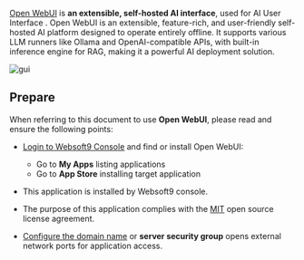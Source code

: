 [Open WebUI](https://openwebui.com) is **an extensible, self-hosted AI interface**, used for AI User Interface . Open WebUI is an extensible, feature-rich, and user-friendly self-hosted AI platform designed to operate entirely offline. It supports various LLM runners like Ollama and OpenAI-compatible APIs, with built-in inference engine for RAG, making it a powerful AI deployment solution.


![gui](http://libs.websoft9.com/Websoft9/DocsPicture/zh/openwebui/openwebui-gui-websoft9.png)


## Prepare

When referring to this document to use **Open WebUI**, please read and ensure the following points:

- [Login to Websoft9 Console](./login-console) and find or install Open WebUI:
  - Go to **My Apps** listing applications 
  - Go to **App Store** installing target application

- This application is installed by Websoft9 console.


- The purpose of this application complies with the [MIT](https://opensource.org/licenses/MIT) open source license agreement.


- [Configure the domain name](./domain-set) or **server security group** opens external network ports for application access.